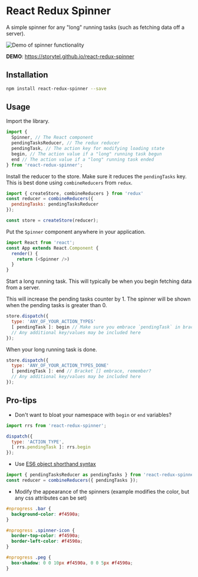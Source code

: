 # React Redux Spinner

A simple spinner for any "long" running tasks (such as fetching data off a server).

![Demo of spinner functionality](https://github.com/Storytel/react-redux-spinner/raw/master/rrs.gif)

**DEMO**:  https://storytel.github.io/react-redux-spinner

## Installation

```bash
npm install react-redux-spinner --save
```

## Usage

Import the library.
```javascript
import {
  Spinner, // The React component
  pendingTasksReducer, // The redux reducer
  pendingTask, // The action key for modifying loading state
  begin, // The action value if a "long" running task begun
  end // The action value if a "long" running task ended
} from 'react-redux-spinner';
```

Install the reducer to the store. Make sure it reduces the `pendingTasks` key.
This is best done using `combineReducers` from `redux`.

```javascript
import { createStore, combineReducers } from 'redux'
const reducer = combineReducers({
  pendingTasks: pendingTasksReducer
});

const store = createStore(reducer);
```

Put the `Spinner` component anywhere in your application.

```javascript
import React from 'react';
const App extends React.Component {
  render() {
    return (<Spinner />)
  }
}
```

Start a long running task. This will typically be when you begin fetching data
from a server.

This will increase the pending tasks counter by 1.
The spinner will be shown when the pending tasks is greater than 0.
```javascript
store.dispatch({
  type: 'ANY_OF_YOUR_ACTION_TYPES'
  [ pendingTask ]: begin // Make sure you embrace `pendingTask` in brackets [] to evaluate it
  // Any additional key/values may be included here
});
```

When your long running task is done.
```javascript
store.dispatch({
  type: 'ANY_OF_YOUR_ACTION_TYPES_DONE'
  [ pendingTask ]: end // Bracket [] embrace, remember?
  // Any additional key/values may be included here
});
```

## Pro-tips

  * Don't want to bloat your namespace with `begin` or `end` variables?

```javascript
import rrs from 'react-redux-spinner';

dispatch({
  type: 'ACTION_TYPE',
  [ rrs.pendingTask ]: rrs.begin
});
```

  * Use [ES6 object shorthand syntax](https://developer.mozilla.org/en-US/docs/Web/JavaScript/Reference/Operators/Object_initializer)

```javascript
import { pendingTasksReducer as pendingTasks } from 'react-redux-spinner';
const reducer = combineReducers({ pendingTasks });
```

  * Modify the appearance of the spinners (example modifies the color, but any css attributes can be set)

```css
#nprogress .bar {
  background-color: #f4590a;
}

#nprogress .spinner-icon {
  border-top-color: #f4590a;
  border-left-color: #f4590a;
}

#nprogress .peg {
  box-shadow: 0 0 10px #f4590a, 0 0 5px #f4590a;
}
```

